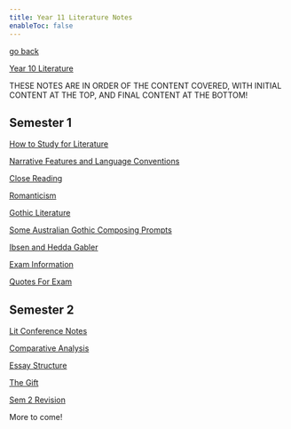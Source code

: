 ```yaml
---
title: Year 11 Literature Notes
enableToc: false
---
```


[go back](Subjects.md)

[Year 10 Literature](archive/10Subjects/10Literature.md)

THESE NOTES ARE IN ORDER OF THE CONTENT COVERED, WITH INITIAL CONTENT AT THE TOP, AND FINAL CONTENT AT THE BOTTOM!

## Semester 1

[How to Study for Literature](archive/11Literature/Study.md)

[Narrative Features and Language Conventions](archive/11Literature/Conventions.md)

[Close Reading](archive/11Literature/CloseReading.md)

[Romanticism](archive/11Literature/Rom.md)

[Gothic Literature](archive/11Literature/Goth.md)

[Some Australian Gothic Composing Prompts](archive/11Literature/AusGothicPrompts.md)

[Ibsen and Hedda Gabler](archive/11Literature/HeddaGabler.md)

[Exam Information](archive/11Literature/ExamInformation.md)

[Quotes For Exam](archive/11Literature/ExamQuotesSem1.md)

## Semester 2

[Lit Conference Notes](archive/11Literature/Conference.md)

[Comparative Analysis](archive/11Literature/comparative-analysis.md)

[Essay Structure](archive/11Literature/Essay.md)

[The Gift](archive/11Literature/TheGift.md)

[Sem 2 Revision](archive/11Literature/Sem2Revision.md)



More to come!
